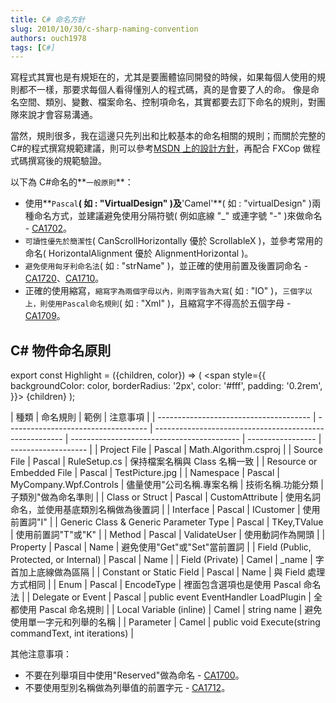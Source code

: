 ```yaml
---
title: C# 命名方針
slug: 2010/10/30/c-sharp-naming-convention
authors: ouch1978
tags: [C#]
---
```


寫程式其實也是有規矩在的，尤其是要團體協同開發的時候，如果每個人使用的規則都不一樣，那要求每個人看得懂別人的程式碼，真的是會要了人的命。
像是命名空間、類別、變數、檔案命名、控制項命名，其實都要去訂下命名的規則，對團隊來說才會容易溝通。

當然，規則很多，我在這邊只先列出和比較基本的命名相關的規則；而關於完整的 C#的程式撰寫規範建議，則可以參考[MSDN 上的設計方針](http://msdn.microsoft.com/zh-tw/library/ms229042.aspx)，再配合 FXCop 做程式碼撰寫後的規範驗證。

以下為 C#命名的**`一般原則`**：

- 使用**`Pascal`**( 如 : "VirtualDesign" )及**'Camel'**( 如 : "virtualDesign" )兩種命名方式，並建議避免使用分隔符號( 例如底線 "\_" 或連字號 "-" )來做命名 - [CA1702](<http://msdn.microsoft.com/library/bb264474(VS.100).aspx>)。
- `可讀性優先於簡潔性`( CanScrollHorizontally 優於 ScrollableX )，並參考常用的命名( HorizontalAlignment 優於 AlignmentHorizontal )。
- `避免使用匈牙利命名法`( 如 : "strName" )，並正確的使用前置及後置詞命名 - [CA1720](<http://msdn.microsoft.com/library/bb531486(VS.100).aspx>)、[CA1710](http://msdn.microsoft.com/zh-tw/library/ms182244.aspx)。
- 正確的使用縮寫，`縮寫字為兩個字母以內，則兩字皆為大寫`( 如 : "IO" )，`三個字以上，則使用Pascal命名規則`( 如 : "Xml" )，且縮寫字不得高於五個字母 - [CA1709](<http://msdn.microsoft.com/library/ms182240(VS.100).aspx>)。

## C# 物件命名原則

export const Highlight = ({children, color}) => (
  <span
    style={{
      backgroundColor: color,
      borderRadius: '2px',
      color: '#fff',
      padding: '0.2rem',
    }}>
    {children}
  </span>
);

| 種類                                   | 命名規則                            | 範例                                                    | 注意事項                                   |
| -------------------------------------- | ----------------------------------- | ------------------------------------------------------- | ------------------------------------------ | ----------------- | ------------------- |
| Project File                           | <Highlight color="#9bbb59">Pascal</Highlight> | Math.Algorithm.csproj                                   |
| Source File                            | <Highlight color="#9bbb59">Pascal</Highlight> | RuleSetup.cs                                            | 保持檔案名稱與 Class 名稱一致              |
| Resource or Embedded File              | <Highlight color="#9bbb59">Pascal</Highlight> | TestPicture.jpg                                         |
| Namespace                              | <Highlight color="#9bbb59">Pascal</Highlight> | MyCompany.Wpf.Controls                                  | 儘量使用"公司名稱.專案名稱                 | 技術名稱.功能分類 | 子類別"做為命名準則 |
| Class or Struct                        | <Highlight color="#9bbb59">Pascal</Highlight> | CustomAttribute                                         | 使用名詞命名，並使用基底類別名稱做為後置詞 |
| Interface                              | <Highlight color="#9bbb59">Pascal</Highlight> | ICustomer                                               | 使用前置詞"I"                              |
| Generic Class & Generic Parameter Type | <Highlight color="#9bbb59">Pascal</Highlight> | TKey,TValue                                             | 使用前置詞"T"或"K"                         |
| Method                                 | <Highlight color="#9bbb59">Pascal</Highlight> | ValidateUser                                            | 使用動詞作為開頭                           |
| Property                               | <Highlight color="#9bbb59">Pascal</Highlight> | Name                                                    | 避免使用"Get"或"Set"當前置詞               |
| Field (Public, Protected, or Internal) | <Highlight color="#9bbb59">Pascal</Highlight> | Name                                                    |
| Field (Private)                        | <Highlight color="#809ec2">Camel</Highlight>  | \_name                                                  | 字首加上底線做為區隔                       |
| Constant or Static Field               | <Highlight color="#9bbb59">Pascal</Highlight> | Name                                                    | 與 Field 處理方式相同                      |
| Enum                                   | <Highlight color="#9bbb59">Pascal</Highlight> | EncodeType                                              | 裡面包含選項也是使用 Pascal 命名法         |
| Delegate or Event                      | <Highlight color="#9bbb59">Pascal</Highlight> | public event EventHandler LoadPlugin                    | 全都使用 Pascal 命名規則                   |
| Local Variable (inline)                | <Highlight color="#809ec2">Camel</Highlight>  | string name                                             | 避免使用單一字元和列舉的名稱               |
| Parameter                              | <Highlight color="#809ec2">Camel</Highlight>  | public void Execute(string commandText, int iterations) |

其他注意事項：

- 不要在列舉項目中使用"Reserved"做為命名 - [CA1700](http://msdn.microsoft.com/zh-tw/library/ms182236.aspx)。
- 不要使用型別名稱做為列舉值的前置字元 - [CA1712](http://msdn.microsoft.com/zh-tw/library/ms182237.aspx)。
